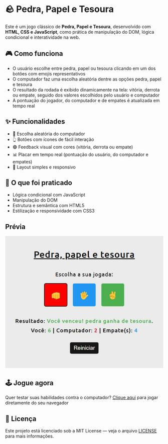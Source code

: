 # 🪨 Pedra, Papel e Tesoura

Este é um jogo clássico de **Pedra, Papel e Tesoura**, desenvolvido com **HTML, CSS e JavaScript**, como prática de manipulação do DOM, lógica condicional e interatividade na web.

## 🎮 Como funciona

- O usuário escolhe entre pedra, papel ou tesoura clicando em um dos botões com emojis representativos
- O computador faz uma escolha aleatória dentre as opções pedra, papel e tesoura
- O resultado da rodada é exibido dinamicamente na tela: vitória, derrota ou empate, seguido dos valores escolhidos pelo usuário e computador
- A pontuação do jogador, do computador e de empates é atualizada em tempo real

## ✨ Funcionalidades

- 🎲 Escolha aleatória do computador
- 👆 Botões com ícones de fácil interação
- 🟢 Feedback visual com cores (vitória, derrota ou empate)
- 📊 Placar em tempo real (pontuação do usuário, do computador e empates)
- 📱 Layout simples e responsivo

## 🧠 O que foi praticado

- Lógica condicional com JavaScript
- Manipulação do DOM
- Estrutura e semântica com HTML5
- Estilização e responsividade com CSS3

## Prévia

<img src="assets/img/preview.jpg">

## 🕹️ Jogue agora

Quer testar suas habilidades contra o computador? <a href="">Clique aqui</a> para jogar diretamente do seu navegador

## 📄 Licença

Este projeto está licenciado sob a MIT License — veja o arquivo <a href="https://github.com/alcamarano/game-rock-paper-scissors/blob/main/LICENSE">LICENSE</a> para mais informações.
